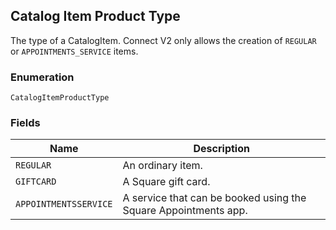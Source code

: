 ## Catalog Item Product Type

The type of a CatalogItem. Connect V2 only allows the creation of `REGULAR` or `APPOINTMENTS_SERVICE` items.

### Enumeration

`CatalogItemProductType`

### Fields

| Name | Description |
|  --- | --- |
| `REGULAR` | An ordinary item. |
| `GIFTCARD` | A Square gift card. |
| `APPOINTMENTSSERVICE` | A service that can be booked using the Square Appointments app. |


